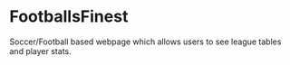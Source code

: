 # FootballsFinest
Soccer/Football based webpage which allows users to see league tables and player stats.

